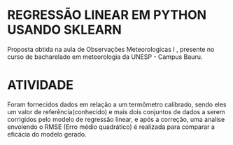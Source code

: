 # REGRESSÃO LINEAR EM PYTHON USANDO SKLEARN
Proposta obtida na aula de Observações Meteorologicas I , presente no curso de bacharelado em meteorologia da UNESP - Campus Bauru.

# ATIVIDADE
Foram fornecidos dados em relação a um termômetro calibrado, sendo eles um valor de referência(conhecido) e mais dois conjuntos de dados a serem corrigidos pelo modelo de regressão linear, e após a correção, uma analise envolendo o RMSE (Erro médio quadrático) é realizada para comparar a eficácia do modelo gerado.
